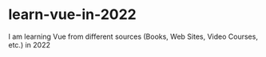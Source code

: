 # learn-vue-in-2022
I am learning Vue from different sources (Books, Web Sites, Video Courses, etc.) in 2022
